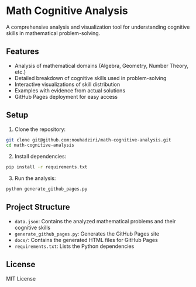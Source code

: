 # Math Cognitive Analysis

A comprehensive analysis and visualization tool for understanding cognitive skills in mathematical problem-solving.

## Features

- Analysis of mathematical domains (Algebra, Geometry, Number Theory, etc.)
- Detailed breakdown of cognitive skills used in problem-solving
- Interactive visualizations of skill distribution
- Examples with evidence from actual solutions
- GitHub Pages deployment for easy access

## Setup

1. Clone the repository:
```bash
git clone git@github.com:nouhadziri/math-cognitive-analysis.git
cd math-cognitive-analysis
```

2. Install dependencies:
```bash
pip install -r requirements.txt
```

3. Run the analysis:
```bash
python generate_github_pages.py
```

## Project Structure

- `data.json`: Contains the analyzed mathematical problems and their cognitive skills
- `generate_github_pages.py`: Generates the GitHub Pages site
- `docs/`: Contains the generated HTML files for GitHub Pages
- `requirements.txt`: Lists the Python dependencies

## License

MIT License 